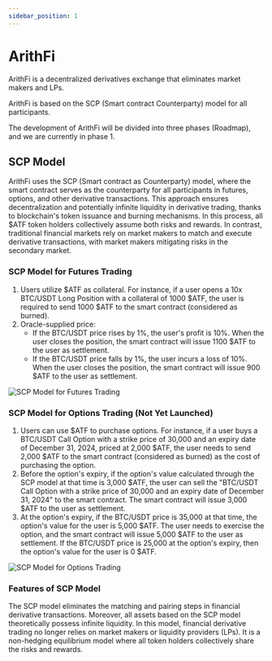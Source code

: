 ```yaml
---
sidebar_position: 1
---
```


# ArithFi

ArithFi is a decentralized derivatives exchange that eliminates market makers and LPs.

ArithFi is based on the SCP (Smart contract Counterparty) model for all participants.

The development of ArithFi will be divided into three phases (Roadmap), and we are currently in phase 1.

## SCP Model

ArithFi uses the SCP (Smart contract as Counterparty) model, where the smart contract serves as the counterparty for all participants in futures, options, and other derivative transactions. This approach ensures decentralization and potentially infinite liquidity in derivative trading, thanks to blockchain's token issuance and burning mechanisms. In this process, all $ATF token holders collectively assume both risks and rewards. In contrast, traditional financial markets rely on market makers to match and execute derivative transactions, with market makers mitigating risks in the secondary market.

### SCP Model for Futures Trading

1. Users utilize $ATF as collateral. For instance, if a user opens a 10x BTC/USDT Long Position with a collateral of 1000 $ATF, the user is required to send 1000 $ATF to the smart contract (considered as burned).
2. Oracle-supplied price:
   - If the BTC/USDT price rises by 1%, the user's profit is 10%. When the user closes the position, the smart contract will issue 1100 $ATF to the user as settlement.
   - If the BTC/USDT price falls by 1%, the user incurs a loss of 10%. When the user closes the position, the smart contract will issue 900 $ATF to the user as settlement.
  
   
![SCP Model for Futures Trading](https://nftstorage.link/ipfs/bafkreic5bpb45f44yc4gecebf6kz5ojkzmq2onkmybovfzwjaiauhxprna)

### **SCP Model for Options Trading (Not Yet Launched)**

1. Users can use $ATF to purchase options. For instance, if a user buys a BTC/USDT Call Option with a strike price of 30,000 and an expiry date of December 31, 2024, priced at 2,000 $ATF, the user needs to send 2,000 $ATF to the smart contract (considered as burned) as the cost of purchasing the option.
2. Before the option's expiry, if the option's value calculated through the SCP model at that time is 3,000 $ATF, the user can sell the "BTC/USDT Call Option with a strike price of 30,000 and an expiry date of December 31, 2024" to the smart contract. The smart contract will issue 3,000 $ATF to the user as settlement.
3. At the option's expiry, if the BTC/USDT price is 35,000 at that time, the option's value for the user is 5,000 $ATF. The user needs to exercise the option, and the smart contract will issue 5,000 $ATF to the user as settlement. If the BTC/USDT price is 25,000 at the option's expiry, then the option's value for the user is 0 $ATF.

   
![SCP Model for Options Trading](https://nftstorage.link/ipfs/bafkreiel3cxml5gonft5xkegnvq7e6nfu7resbepgbvb5wuxnakaqsnbn4)



### Features of SCP Model

The SCP model eliminates the matching and pairing steps in financial derivative transactions. Moreover, all assets based on the SCP model theoretically possess infinite liquidity. In this model, financial derivative trading no longer relies on market makers or liquidity providers (LPs). It is a non-hedging equilibrium model where all token holders collectively share the risks and rewards.
